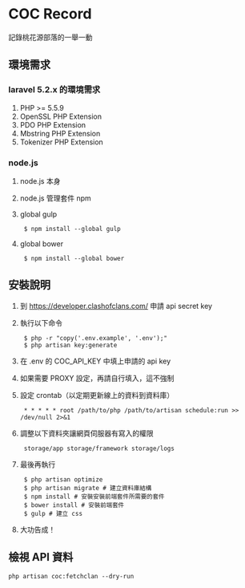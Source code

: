# COC Record

記錄桃花源部落的一舉一動


## 環境需求
### laravel 5.2.x 的環境需求
1. PHP >= 5.5.9
1. OpenSSL PHP Extension
1. PDO PHP Extension
1. Mbstring PHP Extension
1. Tokenizer PHP Extension

### node.js
1. node.js 本身
1. node.js 管理套件 npm
1. global gulp

		$ npm install --global gulp
1. global bower

        $ npm install --global bower

## 安裝說明
1. 到 https://developer.clashofclans.com/ 申請 api secret key
1. 執行以下命令

        $ php -r "copy('.env.example', '.env');"
        $ php artisan key:generate
1. 在 .env 的 COC_API_KEY 中填上申請的 api key
1. 如果需要 PROXY 設定，再請自行填入，這不強制
1. 設定 crontab（以定期更新線上的資料到資料庫）

        * * * * * root /path/to/php /path/to/artisan schedule:run >> /dev/null 2>&1
1. 調整以下資料夾讓網頁伺服器有寫入的權限

        storage/app storage/framework storage/logs
1. 最後再執行

        $ php artisan optimize
        $ php artisan migrate # 建立資料庫結構
        $ npm install # 安裝安裝前端套件所需要的套件
        $ bower install # 安裝前端套件
        $ gulp # 建立 css
1. 大功告成！

## 檢視 API 資料

    php artisan coc:fetchclan --dry-run
